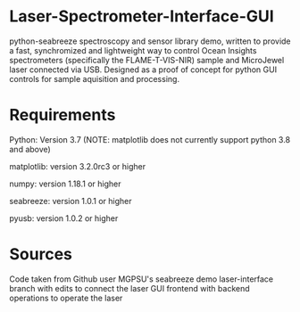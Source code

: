 # Laser-Spectrometer-Interface-GUI

python-seabreeze spectroscopy and sensor library demo, written to provide a fast, synchromized and lightweight way to control Ocean Insights spectrometers (specifically the FLAME-T-VIS-NIR) sample and MicroJewel laser connected via USB. Designed as a proof of concept for python GUI controls for sample aquisition and processing.

# Requirements
Python: Version 3.7 (NOTE: matplotlib does not currently support python 3.8 and above)

matplotlib: version 3.2.0rc3 or higher

numpy: version 1.18.1 or higher

seabreeze: version 1.0.1 or higher

pyusb: version 1.0.2 or higher

# Sources
Code taken from Github user MGPSU's seabreeze demo laser-interface branch with edits to connect the laser GUI frontend with backend operations to operate the laser
